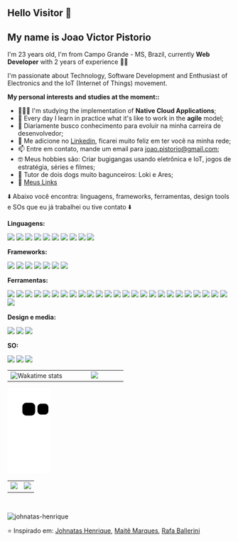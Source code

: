 ## Hello Visitor 👋
## My name is Joao Victor Pistorio

I'm 23 years old, I'm from Campo Grande - MS, Brazil, currently **Web Developer** with 2 years of experience :green_heart:🚀 

I'm passionate about Technology, Software Development and Enthusiast of Electronics and the IoT (Internet of Things) movement.

**My personal interests and studies at the moment::**

- 👨🏽‍💻 I'm studying the implementation of **Native Cloud Applications**;
- 🌱 Every day I learn in practice what it's like to work in the **agile** model; 
- 🔭 Diariamente busco conhecimento para evoluir na minha carreira de desenvolvedor;
- 💬 Me adicione no <a href="https://www.linkedin.com/in/joaopistorio/" target="_blank">Linkedin</a>, ficarei muito feliz em ter você na minha rede;
- 📫 Entre em contato, mande um email para joao.pistorio@gmail.com;
- :nerd_face: Meus hobbies são: Criar bugigangas usando eletrônica e IoT, jogos de estratégia, séries e filmes;
- :dog: Tutor de dois dogs muito bagunceiros: Loki e Ares;
- :iphone: [Meus Links](https://linktr.ee/pistorio)

:arrow_down: Abaixo você encontra: linguagens, frameworks, ferramentas, design tools e SOs que eu já trabalhei ou tive contato :arrow_down:

**Linguagens:**
  
<p align="left">
  <img src="https://img.shields.io/badge/-JavaScript-eed718?style=flat&logo=javascript&logoColor=ffffff">
  <img src="https://img.shields.io/badge/TypeScript-007ACC?style=flat&logo=typescript&logoColor=white">
  <img src="https://img.shields.io/badge/Java-ED8B00?style=flat&logo=java&logoColor=white">
  <img src="https://img.shields.io/badge/-HTML5-E34F26?style=flat&logo=html5&logoColor=white"> 
  <img src="https://img.shields.io/badge/-CSS3-1572B6?style=flat&logo=css3&logoColor=white">
  <img src="https://img.shields.io/badge/Sass-CC6699?style=flat&logo=sass&logoColor=white">
  <img src="https://img.shields.io/badge/C%2B%2B-00599C?style=flat&logo=c%2B%2B&logoColor=white">
  <img src="https://img.shields.io/badge/Swift-FA7343?style=flat&logo=swift&logoColor=white">
  <img src="https://img.shields.io/badge/Python-3776AB?style=flat&logo=python&logoColor=white">
  <img src="https://img.shields.io/badge/Markdown-000000?style=flat&logo=markdown&logoColor=white">
</p>

**Frameworks:**

<p align="left">
  <img src="https://img.shields.io/badge/Angular-DD0031?style=flat&logo=angular&logoColor=white">
  <img src="https://img.shields.io/badge/Spring-6DB33F?style=flat&logo=spring&logoColor=white">
  <img src="https://img.shields.io/badge/-React-000000?style=flat&logo=react&logoColor=00c8ff">
  <img src="https://img.shields.io/badge/React_Router-CA4245?style=flat&logo=react-router&logoColor=white">
  <img src="https://img.shields.io/badge/Redux-593D88?style=flat&logo=redux&logoColor=white">
  <img src="https://img.shields.io/badge/-Node.js-3C873A?style=flat&logo=Node.js&logoColor=white">
  <img src="https://img.shields.io/badge/-Express.js-787878?style=flat">
</p>
  
**Ferramentas:**

<p align="left">
  <img src="http://img.shields.io/badge/-VS%20Code-007ACC?style=flat&logo=visual%20studio%20code&logoColor=white">
  <img src="https://img.shields.io/badge/IntelliJ_IDEA-000000.svg?style=flat&logo=intellij-idea&logoColor=white">
  <img src="https://img.shields.io/badge/Xcode-007ACC?style=flat&logo=Xcode&logoColor=white">
  <img src="http://img.shields.io/badge/-Git-F1502F?style=flat&logo=git&logoColor=FFFFFF">
  <img src="http://img.shields.io/badge/-Github-000000?style=flat&logo=github&logoColor=FFFFFF">
  <img src="https://img.shields.io/badge/GitLab-330F63?style=flat&logo=gitlab&logoColor=white">
  <img src="https://img.shields.io/badge/Powershell-2CA5E0?style=flat&logo=powershell&logoColor=white">
  <img src="https://img.shields.io/badge/iTerm2-000000?style=flat&logo=iterm2&logoColor=white">
  <img src="https://img.shields.io/badge/MySQL-00000F?style=flat&logo=mysql&logoColor=white">
  <img src="https://img.shields.io/badge/-MongoDB-4DB33D?style=flat&logo=mongodb&logoColor=FFFFFF">
  <img src="https://img.shields.io/badge/Jenkins-D24939?style=flat&logo=Jenkins&logoColor=white">
  <img src="https://img.shields.io/badge/Heroku-430098?style=flat&logo=heroku&logoColor=white">
  <img src="https://img.shields.io/badge/Jest-C21325?style=flat&logo=jest&logoColor=white">
  <img src="https://img.shields.io/badge/Sequelize-52B0E7?style=flat&logo=Sequelize&logoColor=white">
  <img src="https://img.shields.io/badge/eslint-3A33D1?style=flat&logo=eslint&logoColor=white">
  <img src="https://img.shields.io/badge/prettier-1A2C34?style=flat&logo=prettier&logoColor=F7BA3E">
  <img src="https://img.shields.io/badge/stylelint-000?style=flat&logo=stylelint&logoColor=white">
  <img src="https://img.shields.io/badge/Notion-000000?style=flat&logo=notion&logoColor=white">
  <img src="https://img.shields.io/badge/Prezi-3181FF?style=flat&logo=prezi&logoColor=white">
  <img src="https://img.shields.io/badge/Jira-0052CC?style=flat&logo=Jira&logoColor=white">
  <img src="https://img.shields.io/badge/Trello-0052CC?style=flat&logo=trello&logoColor=white">
  <img src="https://img.shields.io/badge/Slack-4A154B?style=flat&logo=slack&logoColor=white">
  <img src="https://img.shields.io/badge/Zoom-2D8CFF?style=flat&logo=zoom&logoColor=white">
  <img src="https://img.shields.io/badge/Microsoft_Teams-6264A7?style=flat&logo=microsoft-teams&logoColor=white">
  <img src="https://img.shields.io/badge/Arduino-00979D?style=flat&logo=Arduino&logoColor=white">
  <img src="https://img.shields.io/badge/Raspberry%20Pi-A22846?style=flat&logo=Raspberry%20Pi&logoColor=white">
</p>

**Design e media:**

<p align="left">
  <img src="https://img.shields.io/badge/Adobe%20Creative%20Cloud-DA1F26?style=flat&logo=Adobe%20Creative%20Cloud&logoColor=white">
  <img src="https://img.shields.io/badge/Adobe%20Photoshop-31A8FF?style=flat&logo=Adobe%20Photoshop&logoColor=black">
  <img src="https://img.shields.io/badge/Adobe%20Premiere%20Pro-9999FF?style=flat&logo=Adobe%20Premiere%20Pro&logoColor=white">
</p>

**SO:**

<p align="left">
  <img src="https://img.shields.io/badge/Windows-0078D6?style=flat&logo=windows&logoColor=white">
  <img src="https://img.shields.io/badge/Mac%20OS-000000?style=flat&logo=apple&logoColor=white">
  <img src="https://img.shields.io/badge/Linux-FCC624?style=flat&logo=linux&logoColor=black">
</p>

<table>
  <tr>
    <td width="50%" align="center" vertical-align="middle">
      <img src="https://github-readme-stats.vercel.app/api/wakatime?username=pistoriojoao&layout=compact&v=3" alt="Wakatime stats">  
    </td>
    <td width="50%" align="center" vertical-align="middle">
      <img src="https://github-readme-stats.vercel.app/api/top-langs/?username=pistorio3&layout=pie&theme=chartreuse&hide_border=true"/>
    </td>
  </tr>
</table>

![Snake animation](https://github.com/pistorio3/pistorio3/blob/output/github-contribution-grid-snake.svg)

<table>
  <tr>
    <td width="50%" align="center" vertical-align="middle">
      <img src="https://github-readme-stats.vercel.app/api?username=pistorio3&theme=chartreuse&show_icons=true&hide_border=true" />
    </td>
    <td width="50%" align="center" vertical-align="middle">
      <img src="https://github-readme-streak-stats.herokuapp.com/?user=pistorio3&theme=chartreuse&hide_border=true" />
    </td>
  </tr>
</table>

</br>

<p align="left"> <img src="https://komarev.com/ghpvc/?username=pistorio3" alt="johnatas-henrique" /> </p>

⭐️ Inspirado em: [Johnatas Henrique](https://github.com/johnatas-henrique), [Maitê Marques](https://github.com/maite-marques), [Rafa Ballerini](https://github.com/rafaballerini)
